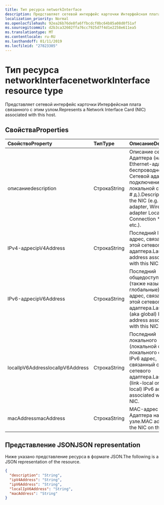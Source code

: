 ```yaml
---
title: Тип ресурса networkInterface
description: Представляет сетевой интерфейс карточки Интерфейсная плата связанного с этим узлом.
localization_priority: Normal
ms.openlocfilehash: 92ea26b76de8fa6ffbcdcf0bc64b85a08d0f51af
ms.sourcegitcommit: d2b3ca32602ffa76cc7925d7f4d1e2258e611ea5
ms.translationtype: MT
ms.contentlocale: ru-RU
ms.lasthandoff: 01/11/2019
ms.locfileid: "27823305"
---
```

# <a name="networkinterface-resource-type"></a><span data-ttu-id="28d58-103">Тип ресурса networkInterface</span><span class="sxs-lookup"><span data-stu-id="28d58-103">networkInterface resource type</span></span>

<span data-ttu-id="28d58-104">Представляет сетевой интерфейс карточки Интерфейсная плата связанного с этим узлом.</span><span class="sxs-lookup"><span data-stu-id="28d58-104">Represents a Network Interface Card (NIC) associated with this host.</span></span>

## <a name="properties"></a><span data-ttu-id="28d58-105">Свойства</span><span class="sxs-lookup"><span data-stu-id="28d58-105">Properties</span></span>

| <span data-ttu-id="28d58-106">Свойство</span><span class="sxs-lookup"><span data-stu-id="28d58-106">Property</span></span>   | <span data-ttu-id="28d58-107">Тип</span><span class="sxs-lookup"><span data-stu-id="28d58-107">Type</span></span> |<span data-ttu-id="28d58-108">Описание</span><span class="sxs-lookup"><span data-stu-id="28d58-108">Description</span></span>|
|:---------------|:--------|:----------|
|<span data-ttu-id="28d58-109">описание</span><span class="sxs-lookup"><span data-stu-id="28d58-109">description</span></span>|<span data-ttu-id="28d58-110">Строка</span><span class="sxs-lookup"><span data-stu-id="28d58-110">String</span></span>|<span data-ttu-id="28d58-111">Описание сетевого Адаптера (например Ethernet-адаптер, беспроводной Сетевой адаптер подключение по локальной сети \* <> # д.).</span><span class="sxs-lookup"><span data-stu-id="28d58-111">Description of the NIC (e.g. Ethernet adapter, Wireless LAN adapter Local Area Connection \*<#>, etc.).</span></span>|
|<span data-ttu-id="28d58-112">IPv4-адрес</span><span class="sxs-lookup"><span data-stu-id="28d58-112">ipV4Address</span></span>|<span data-ttu-id="28d58-113">Строка</span><span class="sxs-lookup"><span data-stu-id="28d58-113">String</span></span>|<span data-ttu-id="28d58-114">Последний IPv4-адрес, связанный с этой сетевого адаптера.</span><span class="sxs-lookup"><span data-stu-id="28d58-114">Last IPv4 address associated with this NIC.</span></span>|
|<span data-ttu-id="28d58-115">IPv6-адрес</span><span class="sxs-lookup"><span data-stu-id="28d58-115">ipV6Address</span></span>|<span data-ttu-id="28d58-116">Строка</span><span class="sxs-lookup"><span data-stu-id="28d58-116">String</span></span>|<span data-ttu-id="28d58-117">Последний общедоступных (также называемого глобальные) IPv6 адрес, связанный с этой сетевого адаптера.</span><span class="sxs-lookup"><span data-stu-id="28d58-117">Last Public (aka global) IPv6 address associated with this NIC.</span></span>|
|<span data-ttu-id="28d58-118">localIpV6Address</span><span class="sxs-lookup"><span data-stu-id="28d58-118">localIpV6Address</span></span>|<span data-ttu-id="28d58-119">Строка</span><span class="sxs-lookup"><span data-stu-id="28d58-119">String</span></span>|<span data-ttu-id="28d58-120">Последний локального (локальной связи или локального сайта) IPv6 адрес, связанный с этой сетевого адаптера.</span><span class="sxs-lookup"><span data-stu-id="28d58-120">Last local (link-local or site-local) IPv6 address associated with this NIC.</span></span>|
|<span data-ttu-id="28d58-121">macAddress</span><span class="sxs-lookup"><span data-stu-id="28d58-121">macAddress</span></span>|<span data-ttu-id="28d58-122">Строка</span><span class="sxs-lookup"><span data-stu-id="28d58-122">String</span></span>|<span data-ttu-id="28d58-123">MAC-адрес сетевого Адаптера на этом узле.</span><span class="sxs-lookup"><span data-stu-id="28d58-123">MAC address of the NIC on this host.</span></span>|

## <a name="json-representation"></a><span data-ttu-id="28d58-124">Представление JSON</span><span class="sxs-lookup"><span data-stu-id="28d58-124">JSON representation</span></span>

<span data-ttu-id="28d58-125">Ниже указано представление ресурса в формате JSON.</span><span class="sxs-lookup"><span data-stu-id="28d58-125">The following is a JSON representation of the resource.</span></span>

<!-- {
  "blockType": "resource",
  "optionalProperties": [

  ],
  "@odata.type": "microsoft.graph.networkInterface"
}-->

```json
{
  "description": "String",
  "ipV4Address": "String",
  "ipV6Address": "String",
  "localIpV6Address": "String",
  "macAddress": "String"
}

```

<!-- uuid: 8fcb5dbc-d5aa-4681-8e31-b001d5168d79
2015-10-25 14:57:30 UTC -->
<!-- {
  "type": "#page.annotation",
  "description": "networkInterface resource",
  "keywords": "",
  "section": "documentation",
  "tocPath": ""
}-->

